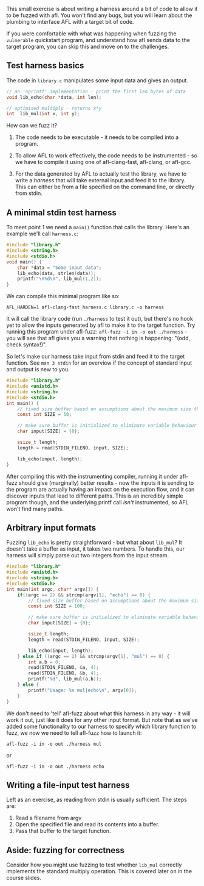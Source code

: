 This small exercise is about writing a harness around a bit of code to allow it to be fuzzed with afl. You won't find any bugs, but you will learn about the plumbing to interface AFL with a target bit of code.

If you were comfortable with what was happening when fuzzing the `vulnerable` quickstart program, and understand how afl sends data to the target program, you can skip this and move on to the challenges.

Test harness basics
-------------------

The code in `library.c` manipulates some input data and gives an output.
```c
// an 'nprintf' implementation - print the first len bytes of data
void lib_echo(char *data, int len);

// optimised multiply - returns x*y
int  lib_mul(int x, int y);
```
How can we fuzz it?

1.  The code needs to be executable - it needs to be compiled into a program.

2.  To allow AFL to work effectively, the code needs to be instrumented - so we have to compile it using one of afl-clang-fast, afl-clang, or afl-gcc.

3.  For the data generated by AFL to actually test the library, we have to write a _harness_ that will take external input and feed it to the library. This can either be from a file specified on the command line, or directly from stdin.

A minimal stdin test harness
----------------------------

To meet point 1 we need a `main()` function that calls the library. Here's an example we'll call `harness.c`:
```c
#include "library.h"
#include <string.h>
#include <stdio.h>
void main() {
	char *data = "Some input data";
	lib_echo(data, strlen(data));
	printf("\n%d\n", lib_mul(1,2));
}
```

We can compile this minimal program like so:

`AFL_HARDEN=1 afl-clang-fast harness.c library.c -o harness`

It will call the library code (run `./harness` to test it out), but there's no hook yet to allow the inputs generated by afl to make it to the target function. Try running this program under afl-fuzz: `afl-fuzz -i in -o out ./harness` - you will see that afl gives you a warning that nothing is happening: "(odd, check syntax!)".

So let's make our harness take input from stdin and feed it to the target function. See `man 3 stdin` for an overview if the concept of standard input and output is new to you.

```c
#include "library.h"
#include <unistd.h>
#include <string.h>
#include <stdio.h>
int main() {
	// fixed size buffer based on assumptions about the maximum size that is likely necessary to exercise all aspects of the target function
	const int SIZE = 50;

	// make sure buffer is initialized to eliminate variable behaviour that isn't dependent on the input.
	char input[SIZE] = {0};

	ssize_t length;
	length = read(STDIN_FILENO, input, SIZE);

	lib_echo(input, length);
}
```

After compiling this with the instrumenting compiler, running it under afl-fuzz should give (marginally) better results - now the inputs it is sending to the program are actually having an impact on the execution flow, and it can discover inputs that lead to different paths. This is an incredibly simple program though, and the underlying printf call _isn't_ instrumented, so AFL won't find many paths.

Arbitrary input formats
-----------------------
Fuzzing `lib_echo` is pretty straightforward - but what about `lib_mul`? It doesn't take a buffer as input, it takes two numbers. To handle this, our harness will simply parse out two integers from the input stream.

```c
#include "library.h"
#include <unistd.h>
#include <string.h>
#include <stdio.h>
int main(int argc, char* argv[]) {
	if((argc == 2) && strcmp(argv[1], "echo") == 0) {
		// fixed size buffer based on assumptions about the maximum size that is likely necessary to exercise all aspects of the target function
		const int SIZE = 100;

		// make sure buffer is initialized to eliminate variable behaviour that isn't dependent on the input.
		char input[SIZE] = {0};

		ssize_t length;
		length = read(STDIN_FILENO, input, SIZE);

		lib_echo(input, length);
	} else if ((argc == 2) && strcmp(argv[1], "mul") == 0) {
		int a,b = 0;
		read(STDIN_FILENO, &a, 4);
		read(STDIN_FILENO, &b, 4);
		printf("%d", lib_mul(a,b));
	} else {
		printf("Usage: %s mul|echo\n", argv[0]);
	}
}
```

We don't need to 'tell' afl-fuzz about what this harness in any way - it will work it out, just like it does for any other input format. But note that as we've added some functionality to our harness to specify which library function to fuzz, we now we need to tell afl-fuzz how to launch it:

    afl-fuzz -i in -o out ./harness mul

or

    afl-fuzz -i in -o out ./harness echo


Writing a file-input test harness
---------------------------------
Left as an exercise, as reading from stdin is usually sufficient. The steps are:

1.  Read a filename from argv
2.  Open the specified file and read its contents into a buffer.
3.  Pass that buffer to the target function.

Aside: fuzzing for correctness
------------------------------
Consider how you might use fuzzing to test whether `lib_mul` correctly implements the standard multiply operation. This is covered later on in the course slides.
